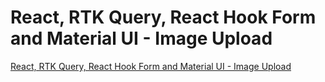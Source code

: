 # React, RTK Query, React Hook Form and Material UI - Image Upload

[React, RTK Query, React Hook Form and Material UI - Image Upload](https://codevoweb.com/react-rtk-query-react-hook-form-and-material-ui-multipart-formdata/)
